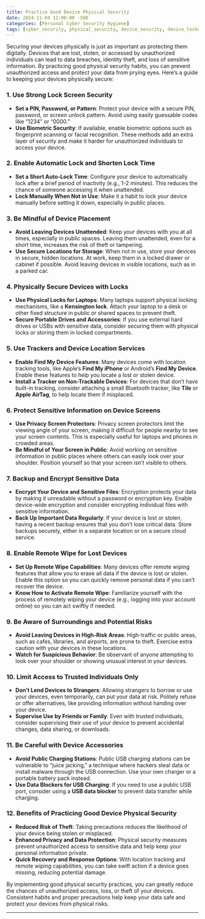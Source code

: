 ```yaml
---
title: Practice Good Device Physical Security
date: 2024-11-04 12:00:00 -500
categories: [Personal Cyber Security Hygiene]
tags: [cyber_security, physical_security, device_security, device_lockout, encryption]
---
```


Securing your devices physically is just as important as protecting them digitally. Devices that are lost, stolen, or accessed by unauthorized individuals can lead to data breaches, identity theft, and loss of sensitive information. By practicing good physical security habits, you can prevent unauthorized access and protect your data from prying eyes. Here’s a guide to keeping your devices physically secure:

### 1. Use Strong Lock Screen Security
   - **Set a PIN, Password, or Pattern**: Protect your device with a secure PIN, password, or screen unlock pattern. Avoid using easily guessable codes like “1234” or “0000.”
   - **Use Biometric Security**: If available, enable biometric options such as fingerprint scanning or facial recognition. These methods add an extra layer of security and make it harder for unauthorized individuals to access your device.

### 2. Enable Automatic Lock and Shorten Lock Time
   - **Set a Short Auto-Lock Time**: Configure your device to automatically lock after a brief period of inactivity (e.g., 1-2 minutes). This reduces the chance of someone accessing it when unattended.
   - **Lock Manually When Not in Use**: Make it a habit to lock your device manually before setting it down, especially in public places.

### 3. Be Mindful of Device Placement
   - **Avoid Leaving Devices Unattended**: Keep your devices with you at all times, especially in public spaces. Leaving them unattended, even for a short time, increases the risk of theft or tampering.
   - **Use Secure Locations for Storage**: When not in use, store your devices in secure, hidden locations. At work, keep them in a locked drawer or cabinet if possible. Avoid leaving devices in visible locations, such as in a parked car.

### 4. Physically Secure Devices with Locks
   - **Use Physical Locks for Laptops**: Many laptops support physical locking mechanisms, like a **Kensington lock**. Attach your laptop to a desk or other fixed structure in public or shared spaces to prevent theft.
   - **Secure Portable Drives and Accessories**: If you use external hard drives or USBs with sensitive data, consider securing them with physical locks or storing them in locked compartments.

### 5. Use Trackers and Device Location Services
   - **Enable Find My Device Features**: Many devices come with location tracking tools, like Apple’s **Find My iPhone** or Android’s **Find My Device**. Enable these features to help you locate a lost or stolen device.
   - **Install a Tracker on Non-Trackable Devices**: For devices that don’t have built-in tracking, consider attaching a small Bluetooth tracker, like **Tile** or **Apple AirTag**, to help locate them if misplaced.

### 6. Protect Sensitive Information on Device Screens
   - **Use Privacy Screen Protectors**: Privacy screen protectors limit the viewing angle of your screen, making it difficult for people nearby to see your screen contents. This is especially useful for laptops and phones in crowded areas.
   - **Be Mindful of Your Screen in Public**: Avoid working on sensitive information in public places where others can easily look over your shoulder. Position yourself so that your screen isn’t visible to others.

### 7. Backup and Encrypt Sensitive Data
   - **Encrypt Your Device and Sensitive Files**: Encryption protects your data by making it unreadable without a password or encryption key. Enable device-wide encryption and consider encrypting individual files with sensitive information.
   - **Back Up Important Data Regularly**: If your device is lost or stolen, having a recent backup ensures that you don’t lose critical data. Store backups securely, either in a separate location or on a secure cloud service.

### 8. Enable Remote Wipe for Lost Devices
   - **Set Up Remote Wipe Capabilities**: Many devices offer remote wiping features that allow you to erase all data if the device is lost or stolen. Enable this option so you can quickly remove personal data if you can’t recover the device.
   - **Know How to Activate Remote Wipe**: Familiarize yourself with the process of remotely wiping your device (e.g., logging into your account online) so you can act swiftly if needed.

### 9. Be Aware of Surroundings and Potential Risks
   - **Avoid Leaving Devices in High-Risk Areas**: High-traffic or public areas, such as cafes, libraries, and airports, are prone to theft. Exercise extra caution with your devices in these locations.
   - **Watch for Suspicious Behavior**: Be observant of anyone attempting to look over your shoulder or showing unusual interest in your devices.

### 10. Limit Access to Trusted Individuals Only
   - **Don’t Lend Devices to Strangers**: Allowing strangers to borrow or use your devices, even temporarily, can put your data at risk. Politely refuse or offer alternatives, like providing information without handing over your device.
   - **Supervise Use by Friends or Family**: Even with trusted individuals, consider supervising their use of your device to prevent accidental changes, data sharing, or downloads.

### 11. Be Careful with Device Accessories
   - **Avoid Public Charging Stations**: Public USB charging stations can be vulnerable to “juice jacking,” a technique where hackers steal data or install malware through the USB connection. Use your own charger or a portable battery pack instead.
   - **Use Data Blockers for USB Charging**: If you need to use a public USB port, consider using a **USB data blocker** to prevent data transfer while charging.

### 12. Benefits of Practicing Good Device Physical Security
   - **Reduced Risk of Theft**: Taking precautions reduces the likelihood of your device being stolen or misplaced.
   - **Enhanced Privacy and Data Protection**: Physical security measures prevent unauthorized access to sensitive data and help keep your personal information private.
   - **Quick Recovery and Response Options**: With location tracking and remote wiping capabilities, you can take swift action if a device goes missing, reducing potential damage.

By implementing good physical security practices, you can greatly reduce the chances of unauthorized access, loss, or theft of your devices. Consistent habits and proper precautions help keep your data safe and protect your devices from physical risks.

---